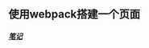 ## 使用webpack搭建一个页面

##### [笔记](https://github.com/smallmonsters/exercises/blob/main/demo/webpack-builc-web-app/note/1.md)
